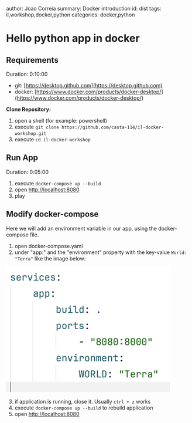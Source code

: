 author: Joao Correia
summary: Docker introduction
id: dist
tags: il,workshop,docker,python
categories: docker,python

# Hello python app in docker

## Requirements

Duration: 0:10:00

* git: [https://desktop.github.com](https://desktop.github.com)
* docker: [https://www.docker.com/products/docker-desktop/](https://www.docker.com/products/docker-desktop/)

**Clone Repository:**

1. open a shell (for example: powershell)
2. execute `git clone https://github.com/casta-114/il-docker-workshop.git`
3. execute `cd il-docker-workshop`

## Run App

Duration: 0:05:00

1. execute `docker-compose up --build`
2. open [http://localhost:8080](http://localhost:8080)
3. play

## Modify docker-compose

Here we will add an environment variable in our app, using the docker-compose file.

1. open docker-compose.yaml
2. under "app:" and the "environment" property with the key-value `World: "Terra"` like the image below:

![compose-environment](./images/compose-environment.png)

3. if application is running, close it. Usually `ctrl + z` works
4. execute `docker-compose up --build` to rebuild application
5. open [http://localhost:8080](http://localhost:8080)
